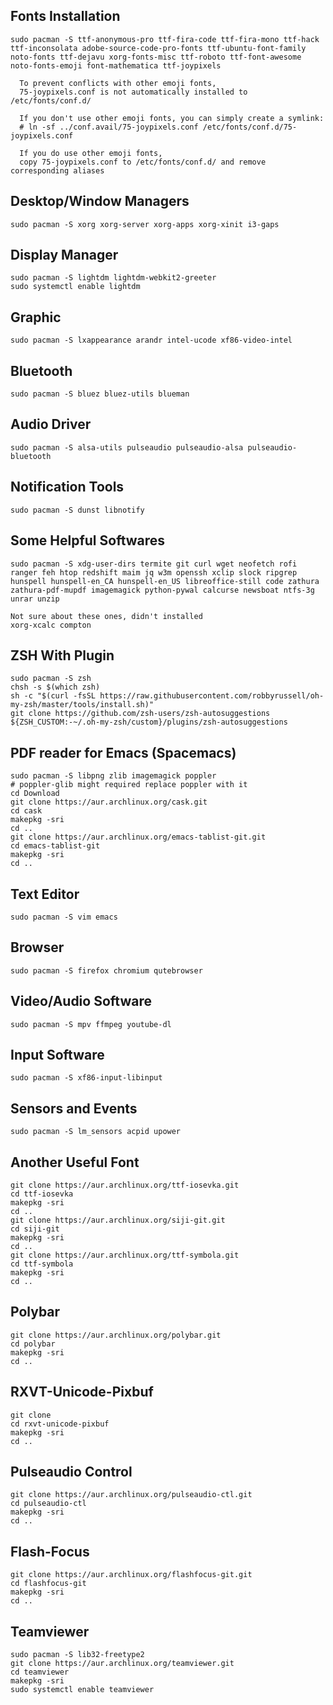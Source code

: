 ## Fonts Installation
```
sudo pacman -S ttf-anonymous-pro ttf-fira-code ttf-fira-mono ttf-hack ttf-inconsolata adobe-source-code-pro-fonts ttf-ubuntu-font-family noto-fonts ttf-dejavu xorg-fonts-misc ttf-roboto ttf-font-awesome noto-fonts-emoji font-mathematica ttf-joypixels

  To prevent conflicts with other emoji fonts,
  75-joypixels.conf is not automatically installed to /etc/fonts/conf.d/

  If you don't use other emoji fonts, you can simply create a symlink:
  # ln -sf ../conf.avail/75-joypixels.conf /etc/fonts/conf.d/75-joypixels.conf

  If you do use other emoji fonts,
  copy 75-joypixels.conf to /etc/fonts/conf.d/ and remove corresponding aliases
```

## Desktop/Window Managers
```
sudo pacman -S xorg xorg-server xorg-apps xorg-xinit i3-gaps 
```

## Display Manager
```
sudo pacman -S lightdm lightdm-webkit2-greeter
sudo systemctl enable lightdm
```

## Graphic
```
sudo pacman -S lxappearance arandr intel-ucode xf86-video-intel
```

## Bluetooth
```
sudo pacman -S bluez bluez-utils blueman
```

## Audio Driver
```
sudo pacman -S alsa-utils pulseaudio pulseaudio-alsa pulseaudio-bluetooth
```

## Notification Tools
```
sudo pacman -S dunst libnotify
```

## Some Helpful Softwares
```
sudo pacman -S xdg-user-dirs termite git curl wget neofetch rofi ranger feh htop redshift maim jq w3m openssh xclip slock ripgrep hunspell hunspell-en_CA hunspell-en_US libreoffice-still code zathura zathura-pdf-mupdf imagemagick python-pywal calcurse newsboat ntfs-3g unrar unzip

Not sure about these ones, didn't installed
xorg-xcalc compton
```

## ZSH With Plugin
```
sudo pacman -S zsh
chsh -s $(which zsh)
sh -c "$(curl -fsSL https://raw.githubusercontent.com/robbyrussell/oh-my-zsh/master/tools/install.sh)"
git clone https://github.com/zsh-users/zsh-autosuggestions ${ZSH_CUSTOM:-~/.oh-my-zsh/custom}/plugins/zsh-autosuggestions
```

## PDF reader for Emacs (Spacemacs)
```
sudo pacman -S libpng zlib imagemagick poppler
# poppler-glib might required replace poppler with it
cd Download
git clone https://aur.archlinux.org/cask.git
cd cask
makepkg -sri
cd ..
git clone https://aur.archlinux.org/emacs-tablist-git.git
cd emacs-tablist-git
makepkg -sri
cd ..
```

## Text Editor
```
sudo pacman -S vim emacs 
```

## Browser
```
sudo pacman -S firefox chromium qutebrowser
```

## Video/Audio Software
```
sudo pacman -S mpv ffmpeg youtube-dl 
```

## Input Software
```
sudo pacman -S xf86-input-libinput
```

## Sensors and Events
```
sudo pacman -S lm_sensors acpid upower
```

## Another Useful Font
```
git clone https://aur.archlinux.org/ttf-iosevka.git
cd ttf-iosevka
makepkg -sri
cd ..
git clone https://aur.archlinux.org/siji-git.git
cd siji-git
makepkg -sri
cd ..
git clone https://aur.archlinux.org/ttf-symbola.git
cd ttf-symbola
makepkg -sri
cd ..
```

## Polybar
```
git clone https://aur.archlinux.org/polybar.git
cd polybar
makepkg -sri
cd ..
```

## RXVT-Unicode-Pixbuf
```
git clone
cd rxvt-unicode-pixbuf
makepkg -sri
cd ..
```

## Pulseaudio Control
```
git clone https://aur.archlinux.org/pulseaudio-ctl.git
cd pulseaudio-ctl
makepkg -sri
cd ..
```

## Flash-Focus
```
git clone https://aur.archlinux.org/flashfocus-git.git
cd flashfocus-git
makepkg -sri
cd ..
```

## Teamviewer
```
sudo pacman -S lib32-freetype2 
git clone https://aur.archlinux.org/teamviewer.git
cd teamviewer
makepkg -sri
sudo systemctl enable teamviewer
```